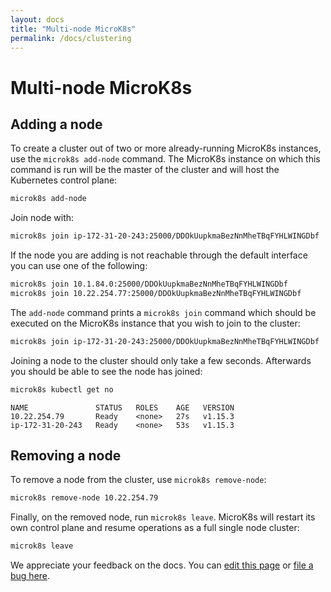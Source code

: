 ```yaml
---
layout: docs
title: "Multi-node MicroK8s"
permalink: /docs/clustering
---
```

# Multi-node MicroK8s

## Adding a node

To create a cluster out of two or more already-running MicroK8s instances,
use the `microk8s add-node` command. The MicroK8s instance on which this
command is
run will be the master of the cluster and will host the Kubernetes
control plane:

```bash
microk8s add-node
```

Join node with:

```bash
microk8s join ip-172-31-20-243:25000/DDOkUupkmaBezNnMheTBqFYHLWINGDbf
```

If the node you are adding is not reachable through the default
interface you can use one of the following:

```bash
microk8s join 10.1.84.0:25000/DDOkUupkmaBezNnMheTBqFYHLWINGDbf
microk8s join 10.22.254.77:25000/DDOkUupkmaBezNnMheTBqFYHLWINGDbf
```

The `add-node` command prints a `microk8s join` command which should
be executed on the MicroK8s instance that you wish to join to the
cluster:

```bash
microk8s join ip-172-31-20-243:25000/DDOkUupkmaBezNnMheTBqFYHLWINGDbf
```

Joining a node to the cluster should only take a few seconds. Afterwards
you should be able to see the node has joined:

```bash
microk8s kubectl get no
```
```no-highlight
NAME               STATUS   ROLES    AGE   VERSION
10.22.254.79       Ready    <none>   27s   v1.15.3
ip-172-31-20-243   Ready    <none>   53s   v1.15.3
```

## Removing a node

To remove a node from the cluster, use `microk8s remove-node`:

```bash
microk8s remove-node 10.22.254.79
```

Finally, on the removed node, run `microk8s leave`. MicroK8s will restart
its own control plane and resume operations as a full single node cluster:

```bash
microk8s leave
```

<!-- FEEDBACK -->
<div class="p-notification--information">
  <p class="p-notification__response">
    We appreciate your feedback on the docs. You can
    <a href="https://github.com/canonical-web-and-design/microk8s.io/edit/master/docs/clustering.md" class="p-notification__action">edit this page</a>
    or
    <a href="https://github.com/canonical-web-and-design/microk8s.io/issues/new" class="p-notification__action">file a bug here</a>.
  </p>
</div>
